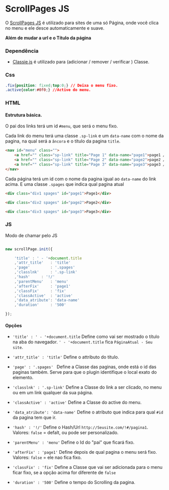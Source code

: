 # ScrollPages JS

O [ScrollPages JS](https://github.com/dayvson009/ScrollPage) é utilizado para sites de uma só Página, onde você clica no menu e ele desce automaticamente e suave.

**Além de mudar a url e o Título da página**

### Dependência

*  [Classie.js](https://github.com/dayvson009/ScrollPage/blob/readme.md/example/classie.js) é utilizado para (adicionar / remover / verificar ) Classe. 

### Css

```css
.fix{position: fixed;top:0;} // Deixa o menu fixo.
.active{color:#0f0;} //Active do menu.
```

### HTML

#### Estrutura básica.

O pai dos links terá um id `#menu`, que será o menu fixo.

Cada link do menu terá uma classe `.sp-link` e um `data-name` com o nome da pagina, na qual será a `âncora` e o título da pagina `title`.

```html
<nav id="menu" class="">
	<a href="" class="sp-link" title="Page 1" data-name="page1">page1 / </a>
	<a href="" class="sp-link" title="Page 2" data-name="page2">page2 / </a>
	<a href="" class="sp-link" title="Page 3" data-name="page3">page3 / </a>
</nav>

```

Cada página terá um id com o nome da pagina igual ao `data-name` do link acima.
E uma classe `.spages` que indica qual pagina atual

```html
<div class="div1 spages" id="page1">Page1</div>

<div class="div2 spages" id="page2">Page2</div>

<div class="div3 spages" id="page3">Page3</div>
```

### JS

Modo de chamar pelo JS

```js

new scrollPage.init({

	'title' : ' - '+document.title
	,'attr_title' 	: 'title'
	,'page' 		: '.spages' 
	,'classlnk' 	: '.sp-link'
	,'hash' 	: '!/'
	,'parentMenu' 	: 'menu'
	,'afterFix' 	: 'page1'
	,'classFix' 	: 'fix'
	,'classActive' 	: 'active'
	,'data_atribute': 'data-name'
	,'duration' 	: '500'

});

```

#### Opções


*  `'title' : ' - '+document.title` Define como vai ser mostrado o título na aba do navegador. 
`' - '+document.title` fica `PáginaAtual - Seu site`.

*  `'attr_title' : 'title'` Define o attributo do titulo.

*  `'page' : '.spages' ` Define a Classe das paginas, onde está o id das paginas também. Serve para que o plugin identifique o local exato do elemento.

*  `'classlnk' : '.sp-link'` Define a Classe do link a ser clicado, no menu ou em um link qualquer da sua página.

*  `'classActive' : 'active'` Define a Classe do active do menu.

*  `'data_atribute': 'data-name'` Define o atributo que indica para qual `#id` da pagina tem que ir. 

*  `'hash' : '!/'` Define o Hash/Url `http://Seusite.com/!#/pagina1`. Valores: `false` = defalt, ou pode ser personalizado.

*  `'parentMenu' : 'menu'` Define o Id do "pai" que ficará fixo.

*  `'afterFix' : 'page1'` Define depois de qual pagina o menu será fixo. Valores: `false` = ele nao fica fixo.

*  `'classFix' : 'fix'` Define a Classe que vai ser adicionada para o menu ficar fixo, se a opção acima for diferente de `false`

*  `'duration' : '500'` Define o tempo do Scrolling da pagina.
